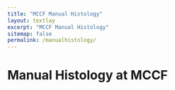 ```yaml
---
title: "MCCF Manual Histology"
layout: textlay
excerpt: "MCCF Manual Histology"
sitemap: false
permalink: /manualhistology/
---
```


# Manual Histology at MCCF
